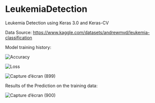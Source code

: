 # LeukemiaDetection
Leukemia Detection using Keras 3.0 and Keras-CV

Data Source: https://www.kaggle.com/datasets/andrewmvd/leukemia-classification

Model training history:


![Accuracy](https://github.com/ImenMasmoudiEm/LeukemiaDetection/assets/83138804/bc53bf65-1406-4351-ba08-80f8bca47067)


![Loss](https://github.com/ImenMasmoudiEm/LeukemiaDetection/assets/83138804/ea5e9aca-fd61-491f-a1b9-3ff96f896c47)

![Capture d’écran (899)](https://github.com/ImenMasmoudiEm/LeukemiaDetection/assets/83138804/e34b31dc-8852-44dc-904d-901fe0b122db)

Results of the Prediction on the training data:

![Capture d’écran (900)](https://github.com/ImenMasmoudiEm/LeukemiaDetection/assets/83138804/f25a167e-b979-4531-acd7-10b47f40a72d)
